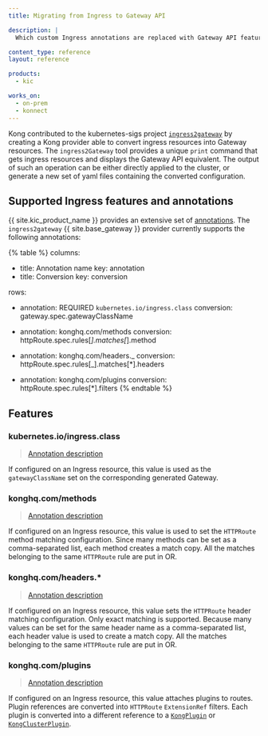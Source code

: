 ```yaml
---
title: Migrating from Ingress to Gateway API

description: |
  Which custom Ingress annotations are replaced with Gateway API features?

content_type: reference
layout: reference

products:
  - kic

works_on:
  - on-prem
  - konnect
---
```


Kong contributed to the kubernetes-sigs project [`ingress2gateway`](https://github.com/kubernetes-sigs/ingress2gateway) by creating a Kong provider able to convert ingress resources into Gateway resources. The `ingress2Gateway` tool provides a unique `print` command that gets ingress resources and displays the Gateway API equivalent. The output of such an operation can be either directly applied to the cluster, or generate a new set of yaml files containing the converted configuration.

## Supported Ingress features and annotations

{{ site.kic_product_name }} provides an extensive set of [annotations](/kubernetes-ingress-controller/reference/annotations). The `ingress2gateway` {{ site.base_gateway }} provider currently supports the following annotations:

{% table %}
columns:
- title: Annotation name
  key: annotation
- title: Conversion
  key: conversion

rows:
- annotation: REQUIRED `kubernetes.io/ingress.class`
  conversion: gateway.spec.gatewayClassName

- annotation: konghq.com/methods
  conversion: httpRoute.spec.rules[*].matches[*].method

- annotation: konghq.com/headers._
  conversion: httpRoute.spec.rules[_].matches[*].headers

- annotation: konghq.com/plugins
  conversion: httpRoute.spec.rules[*].filters
{% endtable %}

## Features

### kubernetes.io/ingress.class

> [Annotation description](/kubernetes-ingress-controller/latest/reference/annotations/#kubernetes-io-ingressclass)

If configured on an Ingress resource, this value is used as the `gatewayClassName` set on the corresponding generated Gateway.

### konghq.com/methods

> [Annotation description](/kubernetes-ingress-controller/reference/annotations/#konghq-com-methods)

If configured on an Ingress resource, this value is used to set the `HTTPRoute` method matching configuration. Since many methods can be set as a comma-separated list, each method creates a match copy. All the matches belonging to the same `HTTPRoute` rule are put in OR.

### konghq.com/headers.\*

> [Annotation description](/kubernetes-ingress-controller/reference/annotations/#konghq-com-headers)

If configured on an Ingress resource, this value sets the `HTTPRoute` header matching configuration. Only exact matching is supported. Because many values can be set for the same header name as a comma-separated list, each header value is used to create a match copy. All the matches belonging to the same `HTTPRoute` rule are put in OR.

### konghq.com/plugins

> [Annotation description](/kubernetes-ingress-controller/reference/annotations/#konghq-com-plugins)

If configured on an Ingress resource, this value attaches plugins to routes. Plugin references are converted into `HTTPRoute` `ExtensionRef` filters.  Each plugin is converted into a different reference to a [`KongPlugin`](/kubernetes-ingress-controller/reference/custom-resources/#kongplugin) or [`KongClusterPlugin`](/kubernetes-ingress-controller/reference/custom-resources/#kongclusterplugin).